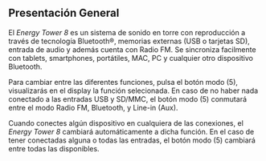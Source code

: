 ## Presentación General

El *Energy Tower 8* es un sistema de sonido en torre con reproducción a través de tecnología Bluetooth®, memorias externas (USB o tarjetas SD), entrada de audio y además cuenta con Radio FM. Se sincroniza facilmente con tablets, smartphones, portátiles, MAC, PC y cualquier otro dispositivo Bluetooth.

Para cambiar entre las diferentes funciones, pulsa el botón modo (5), visualizarás en el display la función selecionada. En caso de no haber nada conectado a las entradas USB y SD/MMC, el botón modo (5) conmutará entre el modo Radio FM, Bluetooth, y Line-in (Aux).

Cuando conectes algún dispositivo en cualquiera de las conexiones, el *Energy Tower 8* cambiará automáticamente a dicha función. En el caso de tener conectadas alguna o todas las entradas, el botón modo (5) cambiará entre todas las disponibles.
